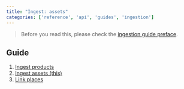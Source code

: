 ```yaml
---
title: "Ingest: assets"
categories: ['reference', 'api', 'guides', 'ingestion']
---
```


> Before you read this, please check the [ingestion guide preface](ingestion).



## Guide

1. [Ingest products](ingest-products)
2. [Ingest assets (this)](ingest-assets)
3. [Link places](ingest-link-locations)
